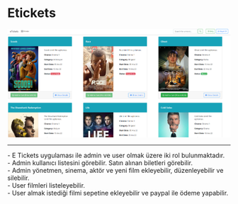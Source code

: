 # Etickets
![Kodluyoruz Logo](images/1.png)
 
<hr/>
- E Tickets uygulaması ile admin ve user olmak üzere iki rol bulunmaktadır. <br>
- Admin kullanıcı listesini görebilir. Satın alınan biletleri görebilir. <br>
- Admin yönetmen, sinema, aktör ve yeni film ekleyebilir, düzenleyebilir ve silebilir.<br>
- User filmleri listeleyebilir. <br>
- User almak istediği filmi sepetine ekleyebilir ve paypal ile ödeme yapabilir.<br>
